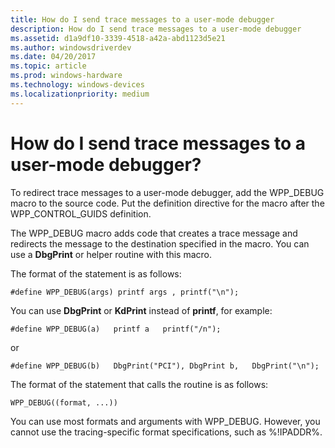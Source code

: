 ```yaml
---
title: How do I send trace messages to a user-mode debugger
description: How do I send trace messages to a user-mode debugger
ms.assetid: d1a9df10-3339-4518-a42a-abd1123d5e21
ms.author: windowsdriverdev
ms.date: 04/20/2017
ms.topic: article
ms.prod: windows-hardware
ms.technology: windows-devices
ms.localizationpriority: medium
---
```


# How do I send trace messages to a user-mode debugger?


To redirect trace messages to a user-mode debugger, add the WPP\_DEBUG macro to the source code. Put the definition directive for the macro after the WPP\_CONTROL\_GUIDS definition.

The WPP\_DEBUG macro adds code that creates a trace message and redirects the message to the destination specified in the macro. You can use a **DbgPrint** or helper routine with this macro.

The format of the statement is as follows:

```
#define WPP_DEBUG(args) printf args , printf("\n");
```

You can use **DbgPrint** or **KdPrint** instead of **printf**, for example:

```
#define WPP_DEBUG(a)   printf a   printf("/n");
```

or

```
#define WPP_DEBUG(b)   DbgPrint("PCI"), DbgPrint b,   DbgPrint("\n");
```

The format of the statement that calls the routine is as follows:

```
WPP_DEBUG((format, ...))
```

You can use most formats and arguments with WPP\_DEBUG. However, you cannot use the tracing-specific format specifications, such as %!IPADDR%.

 

 





